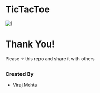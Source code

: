 # TicTacToe

![1](https://user-images.githubusercontent.com/76491642/122034976-abe93f80-cdef-11eb-91e7-9d4a4ba1ab70.jpeg)

# Thank You!
Please :star: this repo and share it with others

### Created By
* [Viraj Mehta](https://github.com/virajmehta7)
